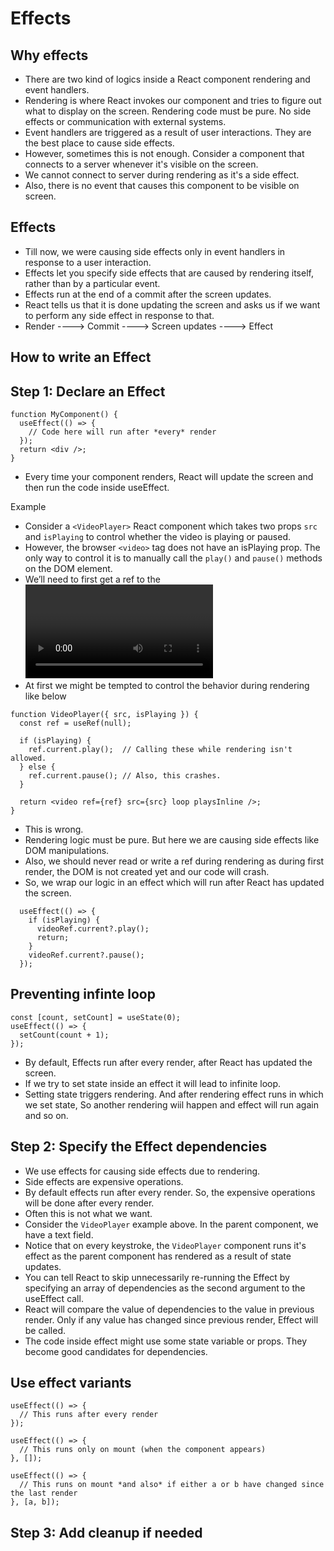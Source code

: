 # Effects

## Why effects

- There are two kind of logics inside a React component rendering and event handlers.
- Rendering is where React invokes our component and tries to figure out what to display on the screen. Rendering code must be pure. No side effects or communication with external systems.
- Event handlers are triggered as a result of user interactions. They are the best place to cause side effects.
- However, sometimes this is not enough. Consider a component that connects to a server whenever it's visible on the screen.
- We cannot connect to server during rendering as it's a side effect.
- Also, there is no event that causes this component to be visible on screen.


## Effects

- Till now, we were causing side effects only in event handlers in response to a user interaction.
- Effects let you specify side effects that are caused by rendering itself, rather than by a particular event.
- Effects run at the end of a commit after the screen updates.
- React tells us that it is done updating the screen and asks us if we want to perform any side effect in response to that.
- Render ----> Commit ----> Screen updates ----> Effect 


## How to write an Effect 


## Step 1: Declare an Effect 

```tsx
function MyComponent() {
  useEffect(() => {
    // Code here will run after *every* render
  });
  return <div />;
}
```

- Every time your component renders, React will update the screen and then run the code inside useEffect.


Example

- Consider a `<VideoPlayer>` React component which takes two props `src` and `isPlaying` to control whether the video is playing or paused.
- However, the browser `<video>` tag does not have an isPlaying prop. The only way to control it is to manually call the `play()` and `pause()` methods on the DOM element.
- We’ll need to first get a ref to the <video> DOM node.
- At first we might be tempted to control the behavior during rendering like below

```tsx
function VideoPlayer({ src, isPlaying }) {
  const ref = useRef(null);

  if (isPlaying) {
    ref.current.play();  // Calling these while rendering isn't allowed.
  } else {
    ref.current.pause(); // Also, this crashes.
  }

  return <video ref={ref} src={src} loop playsInline />;
}
```

- This is wrong.
- Rendering logic must be pure. But here we are causing side effects like DOM manipulations.
- Also, we should never read or write a ref during rendering as during first render, the DOM is not created yet and our code will crash.
- So, we wrap our logic in an effect which will run after React has updated the screen.

```tsx
  useEffect(() => {
    if (isPlaying) {
      videoRef.current?.play();
      return;
    }
    videoRef.current?.pause();
  });
```

## Preventing infinte loop

```tsx
const [count, setCount] = useState(0);
useEffect(() => {
  setCount(count + 1);
});
```

- By default, Effects run after every render, after React has updated the screen.
- If we try to set state inside an effect it will lead to infinite loop.
- Setting state triggers rendering. And after rendering effect runs in which we set state, So another rendering wiil happen and effect will run again and so on.


## Step 2: Specify the Effect dependencies 

- We use effects for causing side effects due to rendering.
- Side effects are expensive operations.
- By default effects run after every render. So, the expensive operations will be done after every render.
- Often this is not what we want.
- Consider the `VideoPlayer` example above. In the parent component, we have a text field.
- Notice that on every keystroke, the `VideoPlayer` component runs it's effect as the parent component has rendered as a result of state updates.
- You can tell React to skip unnecessarily re-running the Effect by specifying an array of dependencies as the second argument to the useEffect call.
- React will compare the value of dependencies to the value in previous render. Only if any value has changed since previous render, Effect will be called.
- The code inside effect might use some state variable or props. They become good candidates for dependencies.

## Use effect variants

```tsx
useEffect(() => {
  // This runs after every render
});

useEffect(() => {
  // This runs only on mount (when the component appears)
}, []);

useEffect(() => {
  // This runs on mount *and also* if either a or b have changed since the last render
}, [a, b]);
```

## Step 3: Add cleanup if needed 
